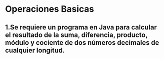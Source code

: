 # Operaciones Basicas
##  1.Se requiere un programa en Java para calcular el resultado de la suma, diferencia, producto, módulo y cociente de dos números decimales de cualquier longitud.
